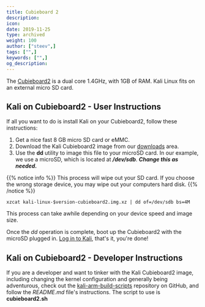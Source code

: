 ```yaml
---
title: Cubieboard 2
description:
icon:
date: 2019-11-25
type: archived
weight: 100
author: ["steev",]
tags: ["",]
keywords: ["",]
og_description:
---
```


The [Cubieboard2](http://cubieboard.org/model/cb2/) is a dual core 1.4GHz, with 1GB of RAM. Kali Linux fits on an external micro SD card.

## Kali on Cubieboard2 - User Instructions

If all you want to do is install Kali on your Cubieboard2, follow these instructions:

1. Get a nice fast 8 GB micro SD card or eMMC.
2. Download the Kali Cubieboard2 image from our [downloads](https://www.offensive-security.com/kali-linux-arm-images/) area.
3. Use the **dd** utility to image this file to your microSD card. In our example, we use a microSD, which is located at **_/dev/sdb_**. **_Change this as needed._**

{{% notice info %}}
This process will wipe out your SD card. If you choose the wrong storage device, you may wipe out your computers hard disk.
{{% /notice %}}

```
xzcat kali-linux-$version-cubieboard2.img.xz | dd of=/dev/sdb bs=4M
```

This process can take awhile depending on your device speed and image size.

Once the _dd_ operation is complete, boot up the Cubieboard2 with the microSD plugged in. [Log in to Kali](/docs/introduction/default-credentials/), that's it, you're done!

## Kali on Cubieboard2 - Developer Instructions

If you are a developer and want to tinker with the Kali Cubieboard2 image, including changing the kernel configuration and generally being adventurous, check out the [kali-arm-build-scripts](https://gitlab.com/kalilinux/build-scripts/kali-arm) repository on GitHub, and follow the _README.md_ file's instructions. The script to use is **cubieboard2.sh**
